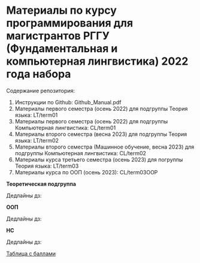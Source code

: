 # Материалы по курсу программирования для магистрантов РГГУ (Фундаментальная и компьютерная лингвистика) 2022 года набора

Содержание репозитория:

1. Инструкции по Github: Github_Manual.pdf
2. Материалы первого семестра (осень 2022) для подгруппы Теория языка: LT/term01
3. Материалы первого семестра (осень 2022) для подгруппы Компьютерная лингвистика: CL/term01
4. Материалы второго семестра (весна 2023) для подгруппы Теория языка: LT/term02
5. Материалы второго семестра (Машинное обучение, весна 2023) для подгруппы Компьютерная лингвистика: CL/term02
6. Материалы курса третьего семестра (осень 2023) для погруппы Теория языка: LT/term03
7. Материалы курса по ООП (осень 2023): CL/term03OOP

**Теоретическая подгруппа**

Дедлайны дз:


**ООП**

Дедлайны дз: 

**НС**

Дедлайны дз:


[Таблица с баллами](https://docs.google.com/spreadsheets/d/1FotVIRBwCbvigkFsrpJCoVf_RX9PQy5T/edit?usp=sharing&ouid=101286824451590685803&rtpof=true&sd=true)

